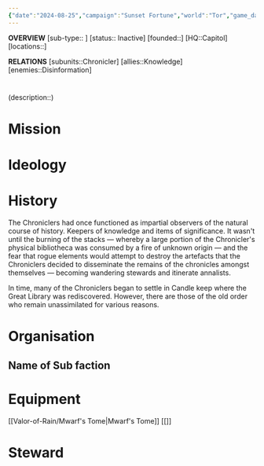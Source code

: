 ```yaml
---
{"date":"2024-08-25","campaign":"Sunset Fortune","world":"Tor","game_date":null,"type":"faction","first mentioned":null,"met":null,"rel":null,"tags":["sf","faction"],"icon":"FasUsers","dg-publish":true,"permalink":"/valor-of-rain/order-of-the-apostle/","dgPassFrontmatter":true,"created":"2024-08-25T22:38:23.708+09:30","updated":"2024-10-15T00:47:37.838+10:30"}
---
```


**OVERVIEW**
[sub-type:: ]
[status:: Inactive]
[founded::]
[HQ::Capitol]
[locations::]

**RELATIONS**
[subunits::Chronicler]
[allies::Knowledge]
[enemies::Disinformation]

# 
(description::)



# Mission


# Ideology


# History

The Chroniclers had once functioned as impartial observers of the natural course of history.  Keepers of knowledge and items of significance.  It wasn't until the burning of the stacks — whereby a large portion of the Chronicler's physical bibliotheca was consumed by a fire of unknown origin — and the fear that rogue elements would attempt to destroy the artefacts that the Chroniclers decided to disseminate the remains of the chronicles amongst themselves — becoming wandering stewards and itinerate annalists.

In time, many of the Chroniclers began to settle in Candle keep where the Great Library was rediscovered.  However, there are those of the old order who remain unassimilated for various reasons.




# Organisation



## Name of Sub faction 



# Equipment
[[Valor-of-Rain/Mwarf's Tome\|Mwarf's Tome]]
[[]]
# Steward